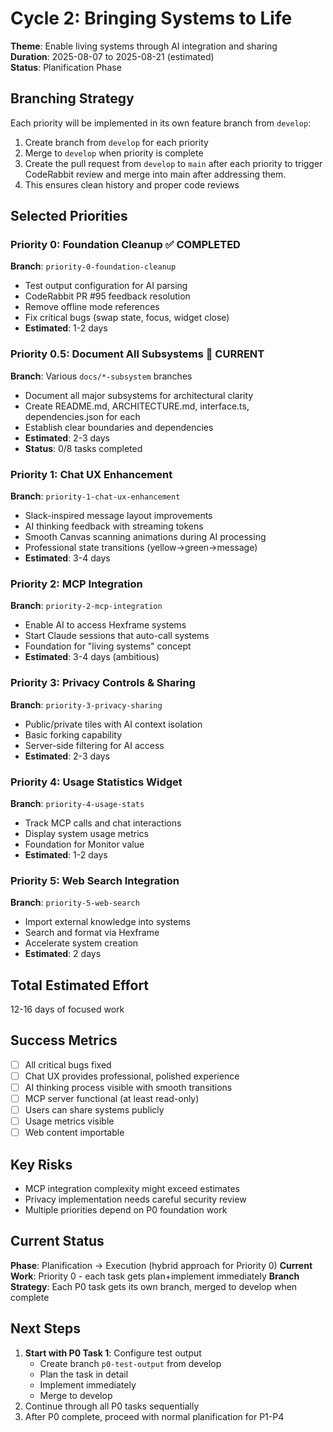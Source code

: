 # Cycle 2: Bringing Systems to Life

**Theme**: Enable living systems through AI integration and sharing  
**Duration**: 2025-08-07 to 2025-08-21 (estimated)  
**Status**: Planification Phase

## Branching Strategy

Each priority will be implemented in its own feature branch from `develop`:
1. Create branch from `develop` for each priority
2. Merge to `develop` when priority is complete  
3. Create the pull request from `develop` to `main` after each priority to trigger CodeRabbit review and merge into main after addressing them.
4. This ensures clean history and proper code reviews

## Selected Priorities

### Priority 0: Foundation Cleanup ✅ COMPLETED
**Branch**: `priority-0-foundation-cleanup`
- Test output configuration for AI parsing
- CodeRabbit PR #95 feedback resolution
- Remove offline mode references
- Fix critical bugs (swap state, focus, widget close)
- **Estimated**: 1-2 days

### Priority 0.5: Document All Subsystems 🔄 CURRENT
**Branch**: Various `docs/*-subsystem` branches
- Document all major subsystems for architectural clarity
- Create README.md, ARCHITECTURE.md, interface.ts, dependencies.json for each
- Establish clear boundaries and dependencies
- **Estimated**: 2-3 days
- **Status**: 0/8 tasks completed

### Priority 1: Chat UX Enhancement
**Branch**: `priority-1-chat-ux-enhancement`
- Slack-inspired message layout improvements
- AI thinking feedback with streaming tokens
- Smooth Canvas scanning animations during AI processing
- Professional state transitions (yellow→green→message)
- **Estimated**: 3-4 days

### Priority 2: MCP Integration
**Branch**: `priority-2-mcp-integration`
- Enable AI to access Hexframe systems
- Start Claude sessions that auto-call systems
- Foundation for "living systems" concept
- **Estimated**: 3-4 days (ambitious)

### Priority 3: Privacy Controls & Sharing
**Branch**: `priority-3-privacy-sharing`  
- Public/private tiles with AI context isolation
- Basic forking capability
- Server-side filtering for AI access
- **Estimated**: 2-3 days

### Priority 4: Usage Statistics Widget
**Branch**: `priority-4-usage-stats`
- Track MCP calls and chat interactions
- Display system usage metrics
- Foundation for Monitor value
- **Estimated**: 1-2 days

### Priority 5: Web Search Integration
**Branch**: `priority-5-web-search`
- Import external knowledge into systems
- Search and format via Hexframe
- Accelerate system creation
- **Estimated**: 2 days

## Total Estimated Effort
12-16 days of focused work

## Success Metrics
- [ ] All critical bugs fixed
- [ ] Chat UX provides professional, polished experience
- [ ] AI thinking process visible with smooth transitions
- [ ] MCP server functional (at least read-only)
- [ ] Users can share systems publicly
- [ ] Usage metrics visible
- [ ] Web content importable

## Key Risks
- MCP integration complexity might exceed estimates
- Privacy implementation needs careful security review
- Multiple priorities depend on P0 foundation work

## Current Status

**Phase**: Planification → Execution (hybrid approach for Priority 0)
**Current Work**: Priority 0 - each task gets plan+implement immediately
**Branch Strategy**: Each P0 task gets its own branch, merged to develop when complete

## Next Steps
1. **Start with P0 Task 1**: Configure test output
   - Create branch `p0-test-output` from develop
   - Plan the task in detail
   - Implement immediately
   - Merge to develop
2. Continue through all P0 tasks sequentially
3. After P0 complete, proceed with normal planification for P1-P4